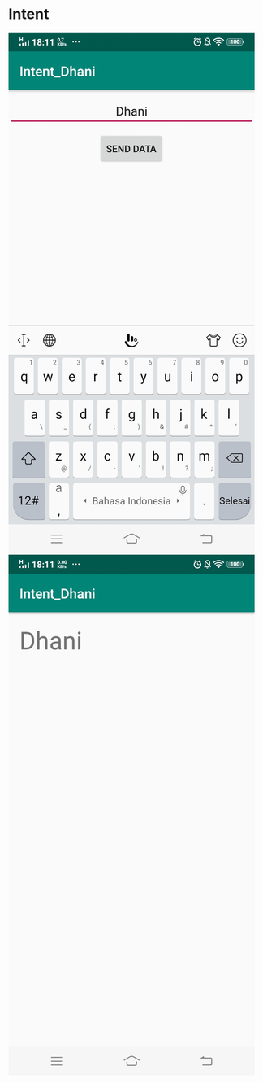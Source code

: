 # Intent

![alt text](https://github.com/dhani1711/intent/blob/master/ss/Screenshot_20190401_181146.jpg)
![alt text](https://github.com/dhani1711/intent/blob/master/ss/Screenshot_20190401_181150.jpg)
